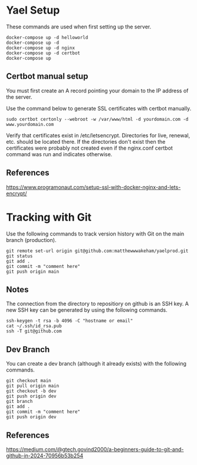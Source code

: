 # Yael Setup
These commands are used when first setting up the server.

```
docker-compose up -d helloworld
docker-compose up -d
docker-compose up -d nginx
docker-compose up -d certbot
docker-compose up
```

## Certbot manual setup
You must first create an A record pointing your domain to the IP address of the server.

Use the command below to generate SSL certificates with certbot manually.

```
sudo certbot certonly --webroot -w /var/www/html -d yourdomain.com -d www.yourdomain.com
```

Verify that certificates exist in /etc/letsencrypt. Directories for live, renewal, etc. should be located there. If the directories don't exist then the certificates were probably not created even if the nginx.conf certbot command was run and indicates otherwise.

## References
https://www.programonaut.com/setup-ssl-with-docker-nginx-and-lets-encrypt/

# Tracking with Git
Use the following commands to track version history with Git on the main branch (production).

```
git remote set-url origin git@github.com:matthewwwakeham/yaelprod.git
git status
git add .
git commit -m "comment here"
git push origin main
```

## Notes
The connection from the directory to repositiory on github is an SSH key. A new SSH key can be generated by using the following commands.

```
ssh-keygen -t rsa -b 4096 -C "hostname or email"
cat ~/.ssh/id_rsa.pub
ssh -T git@github.com
```

## Dev Branch
You can create a dev branch (although it already exists) with the following commands.

```
git checkout main
git pull origin main
git checkout -b dev
git push origin dev
git branch
git add .
git commit -m "comment here"
git push origin dev
```

## References
https://medium.com/@gtech.govind2000/a-beginners-guide-to-git-and-github-in-2024-70956b53b254
